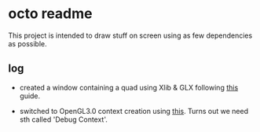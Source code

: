 # octo readme

This project is intended to draw stuff on screen using as few dependencies as possible.

## log

- created a window containing a quad using Xlib & GLX following [this](https://www.khronos.org/opengl/wiki/Programming_OpenGL_in_Linux:_GLX_and_Xlib) guide.

- switched to OpenGL3.0 context creation using [this](https://www.khronos.org/opengl/wiki/Tutorial:_OpenGL_3.0_Context_Creation_(GLX)). Turns out we need sth called 'Debug Context'.
